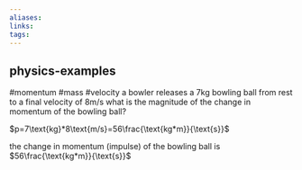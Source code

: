 ```yaml
---
aliases: 
links: 
tags: 
---
```

## physics-examples

#momentum #mass #velocity
a bowler releases a 7kg bowling ball from rest to a final velocity of 8m/s
what is the magnitude of the change in momentum of the bowling ball?

$p=7\text{kg}*8\text{m/s}=56\frac{\text{kg*m}}{\text{s}}$

the change in momentum (impulse) of the bowling ball is $56\frac{\text{kg*m}}{\text{s}}$
